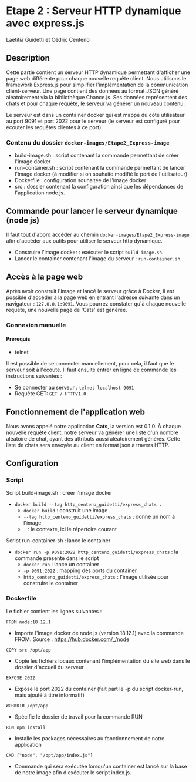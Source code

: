 # Etape 2 : Serveur HTTP dynamique avec express.js
Laetitia Guidetti et Cédric Centeno

## Description

Cette partie contient un serveur HTTP dynamique permettant d'afficher une page 
web différente pour chaque nouvelle requête client. Nous utilisons le framework 
Express.js pour simplifier l'implémentation de la communication client-serveur. 
Une page contient des données au format JSON généré aléatoirement via la 
bibliothèque Chance.js. Ses données représentent des chats et pour chaque requête, 
le serveur va générer un nouveau contenu.

Le serveur est dans un container docker qui est mappé du côté utilisateur au port 
9091 et port 2022 pour le serveur (le serveur est configuré pour écouter les 
requêtes clientes à ce port). 

### Contenu du dossier ```docker-images/Etape2_Express-image ```
- build-image.sh : script contenant la commande permettant de créer l'image docker
- run-container.sh : script contenant la commande permettant de lancer l'image docker (à modifier si on souhaite modifié le port de l'utilisateur)
- Dockerfile : configuration souhaitée de l'image docker
- src : dossier contenant la configuration ainsi que les dépendances de 
  l'application node.js.

## Commande pour lancer le serveur dynamique (node js)

Il faut tout d'abord accéder au chemin ```docker-images/Etape2_Express-image``` afin
d'accéder aux outils pour utiliser le serveur http dynamique.

- Construire l'image docker : exécuter le script ```build-image.sh```.
- Lancer le container contenant l'image du serveur : ```run-container.sh```.

## Accès à la page web

Après avoir construit l'image et lancé le serveur grâce à Docker, il est possible
d'accéder à la page web en entrant l'adresse suivante dans un navigateur :
```127.0.0.1:9091```.
Vous pourrez constater qu'à chaque nouvelle requête, une nouvelle page de 'Cats' 
est générée.

### Connexion manuelle
#### Prérequis
- telnet

Il est possible de se connecter manuellement, pour cela, il faut que le 
serveur soit à l'écoute. Il faut ensuite entrer en ligne de commande les 
instructions suivantes :
- Se connecter au serveur : ```telnet localhost 9091``` 
- Requête GET: ```GET / HTTP/1.0```


## Fonctionnement de l'application web
Nous avons appelé notre application **Cats**, la version est 0.1.0.
À chaque nouvelle requête client, notre serveur va générer une liste d'un nombre 
aléatoire de chat, ayant des attributs aussi aléatoirement générés. Cette liste 
de chats sera envoyée au client en format json à travers HTTP.

## Configuration

### Script

Script build-image.sh : créer l'image docker
- ```docker build --tag http_centeno_guidetti/express_chats .```
  - ```docker build``` : construit une image
  - ```--tag http_centeno_guidetti/express_chats``` : donne un nom à l'image
  - ```.``` : le contexte, ici le répertoire courant

Script run-container-sh : lance le container
- ```docker run -p 9091:2022 http_centeno_guidetti/express_chats``` : la commande présente dans le script
  - ```docker run``` : lance un container
  - ```-p 9091:2022``` : mapping des ports du container
  - ```http_centeno_guidetti/express_chats``` : l'image utilisée pour construire le container


### Dockerfile
Le fichier contient les lignes suivantes :

```FROM node:18.12.1```
- Importe l'image docker de node js (version 18.12.1) avec la commande FROM.
  Source : https://hub.docker.com/_/node

```COPY src /opt/app```
- Copie les fichiers locaux contenant l'implémentation du site web dans le dossier d'accueil du serveur

```EXPOSE 2022```
- Expose le port 2022 du container (fait part le -p du script docker-run, mais 
  ajouté à titre informatif)

```WORKDIR /opt/app```
-  Spécifie le dossier de travail pour la commande RUN 

```RUN npm install```
- Installe les packages nécessaires au fonctionnement de notre application

```CMD ["node", "/opt/app/index.js"]```
- Commande qui sera exécutée lorsqu'un container est lancé sur la base de notre 
  image afin d'exécuter le script index.js.


